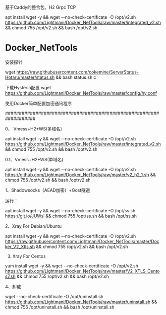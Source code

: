 基于Caddy的整合包，H2 Grpc TCP


apt install wget -y && wget --no-check-certificate -O /opt/v2.sh https://github.com/Lightmani/Docker_NetTools/raw/master/integrated_v2.sh && chmod 755 /opt/v2.sh && bash /opt/v2.sh


# Docker_NetTools

安装探针

wget https://raw.githubusercontent.com/cokemine/ServerStatus-Hotaru/master/status.sh && bash status.sh c


下载Hysteria配置
wget https://github.com/Lightmani/Docker_NetTools/raw/master/config/hy.conf



使用Docker简单配置加密通讯程序

###################################################################




0、
Vmess+H2+WS(多域名)

apt install wget -y && wget --no-check-certificate -O /opt/v2.sh https://github.com/Lightmani/Docker_NetTools/raw/master/integrated_v2.sh && chmod 755 /opt/v2.sh && bash /opt/v2.sh


0.1、Vmess+H2+WS(单域名)

apt install wget -y && wget --no-check-certificate -O /opt/v2.sh https://github.com/Lightmani/Docker_NetTools/raw/master/v2_h2_1.sh && chmod 755 /opt/v2.sh && bash /opt/v2.sh



1、Shadowsocks（AEAD加密）+Gost隧道

运行：

apt install wget -y && wget --no-check-certificate -O /opt/ss.sh https://git.io/JUWsl && chmod 755 /opt/ss.sh && bash /opt/ss.sh

2、Xray For Debian/Ubuntu

apt install wget -y && wget --no-check-certificate -O /opt/v2.sh https://raw.githubusercontent.com/Lightmani/Docker_NetTools/master/Docker_V2_Xtls.sh && chmod 755 /opt/v2.sh && bash /opt/v2.sh

3. Xray For Centos

yum install wget -y && wget --no-check-certificate -O /opt/v2.sh https://github.com/Lightmani/Docker_NetTools/raw/master/V2_XTLS_Centos7.sh && chmod 755 /opt/v2.sh && bash /opt/v2.sh

4、卸载


 wget --no-check-certificate -O /opt/uninstall.sh https://github.com/Lightmani/Docker_NetTools/raw/master/uninstall.sh && chmod 755 /opt/uninstall.sh && bash /opt/uninstall.sh
